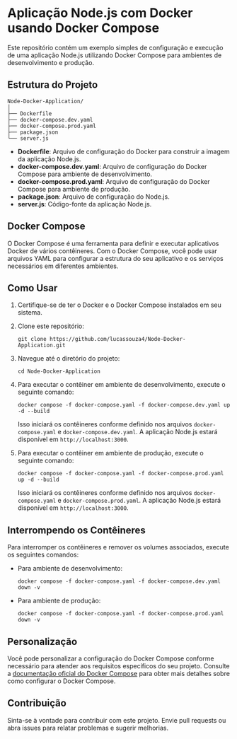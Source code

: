 # Aplicação Node.js com Docker usando Docker Compose

Este repositório contém um exemplo simples de configuração e execução de uma aplicação Node.js utilizando Docker Compose para ambientes de desenvolvimento e produção.

## Estrutura do Projeto

```
Node-Docker-Application/
│
├── Dockerfile
├── docker-compose.dev.yaml
├── docker-compose.prod.yaml
├── package.json
└── server.js
```

- **Dockerfile**: Arquivo de configuração do Docker para construir a imagem da aplicação Node.js.
- **docker-compose.dev.yaml**: Arquivo de configuração do Docker Compose para ambiente de desenvolvimento.
- **docker-compose.prod.yaml**: Arquivo de configuração do Docker Compose para ambiente de produção.
- **package.json**: Arquivo de configuração do Node.js.
- **server.js**: Código-fonte da aplicação Node.js.

## Docker Compose

O Docker Compose é uma ferramenta para definir e executar aplicativos Docker de vários contêineres. Com o Docker Compose, você pode usar arquivos YAML para configurar a estrutura do seu aplicativo e os serviços necessários em diferentes ambientes.

## Como Usar

1. Certifique-se de ter o Docker e o Docker Compose instalados em seu sistema.

2. Clone este repositório:

   ```
   git clone https://github.com/lucassouza4/Node-Docker-Application.git
   ```

3. Navegue até o diretório do projeto:

   ```
   cd Node-Docker-Application
   ```

4. Para executar o contêiner em ambiente de desenvolvimento, execute o seguinte comando:

   ```
   docker compose -f docker-compose.yaml -f docker-compose.dev.yaml up -d --build
   ```

   Isso iniciará os contêineres conforme definido nos arquivos `docker-compose.yaml` e `docker-compose.dev.yaml`. A aplicação Node.js estará disponível em `http://localhost:3000`.

5. Para executar o contêiner em ambiente de produção, execute o seguinte comando:

   ```
   docker compose -f docker-compose.yaml -f docker-compose.prod.yaml up -d --build
   ```

   Isso iniciará os contêineres conforme definido nos arquivos `docker-compose.yaml` e `docker-compose.prod.yaml`. A aplicação Node.js estará disponível em `http://localhost:3000`.

## Interrompendo os Contêineres

Para interromper os contêineres e remover os volumes associados, execute os seguintes comandos:

- Para ambiente de desenvolvimento:

  ```
  docker compose -f docker-compose.yaml -f docker-compose.dev.yaml down -v
  ```

- Para ambiente de produção:

  ```
  docker compose -f docker-compose.yaml -f docker-compose.prod.yaml down -v
  ```

## Personalização

Você pode personalizar a configuração do Docker Compose conforme necessário para atender aos requisitos específicos do seu projeto. Consulte a [documentação oficial do Docker Compose](https://docs.docker.com/compose/) para obter mais detalhes sobre como configurar o Docker Compose.

## Contribuição

Sinta-se à vontade para contribuir com este projeto. Envie pull requests ou abra issues para relatar problemas e sugerir melhorias.